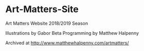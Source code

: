 # Art-Matters-Site

Art Matters Website
2018/2019 Season

Illustrations by Gabor Beta
Programming by Matthew Halpenny

Archived at http://www.matthewhalpenny.com/artmatters/

